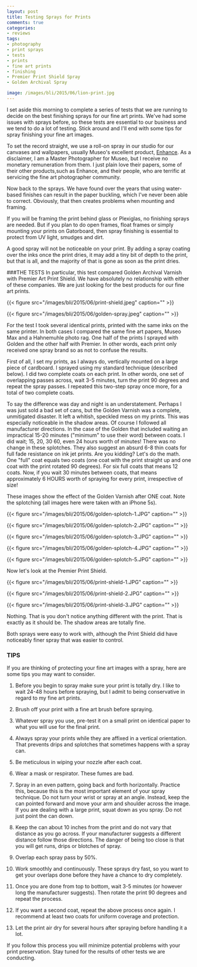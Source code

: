 ```yaml
---
layout: post
title: Testing Sprays for Prints
comments: true
categories:
- reviews
tags:
- photography
- print sprays
- tests
- prints
- fine art prints
- finishing
- Premier Print Shield Spray
- Golden Archival Spray

image: /images/bli/2015/06/lion-print.jpg
---
```


I set aside this morning to complete a series of tests that we are running to decide on the best finishing sprays for our fine art prints. We've had some issues with sprays before, so these tests are essential to our business and we tend to do a lot of testing. Stick around and I'll end with some tips for spray finishing your fine art images. 

<!--more-->

To set the record straight, we use a roll-on spray in our studio for our canvases and wallpapers, usually Museo's excellent product, [Enhance](http://www.museofineart.com). As a disclaimer, I am a Master Photographer for Museo, but I receive no monetary remuneration from them. I just plain love their papers, some of their other products,such as Enhance, and their people, who are terrific at servicing the fine art photographer community. 

Now back to the sprays. We have found over the years that using water-based finishes can result in the paper buckling, which I've never been able to correct. Obviously, that then creates problems when mounting and framing. 

If you will be framing the print behind glass or Plexiglas, no finishing sprays are needed. But if you plan to do open frames, float frames or simply mounting your prints on Gatorboard, then spray finishing is essential to protect from UV light, smudges and dirt. 

A good spray will not be noticeable on your print. By adding a spray coating over the inks once the print dries, it may add a tiny bit of depth to the print, but that is all, and the majority of that is gone as soon as the print dries. 

###THE TESTS
In particular, this test compared Golden Archival Varnish with Premier Art Print Shield. We have absolutely no relationship with either of these companies. We are just looking for the best products for our fine art prints. 

{{< figure src="/images/bli/2015/06/print-shield.jpeg" caption="" >}}

{{< figure src="/images/bli/2015/06/golden-spray.jpeg" caption="" >}}

For the test I took several identical prints, printed with the same inks on the same printer. In both cases I compared the same fine art papers, Museo Max and a Hahnemuhle photo rag. One half of the prints I sprayed with Golden and the other half with Premier. In other words, each print only received one spray brand so as not to confuse the results. 

First of all, I set my prints, as I always do, vertically mounted on a large piece of cardboard. I sprayed using my standard technique (described below). I did two complete coats on each print. In other words, one set of overlapping passes across, wait 3-5 minutes, turn the print 90 degrees and repeat the spray passes. I repeated this two-step spray once more, for a total of two complete coats. 

To say the difference was day and night is an understatement. Perhaps I was just sold a bad set of cans, but the Golden Varnish was a complete, unmitigated disaster. It left a whitish, speckled mess on my prints. This was especially noticeable in the shadow areas. Of course I followed all manufacturer directions. In the case of the Golden that included waiting an impractical 15-20 minutes ("minimum" to use their word) between coats. I did wait; 15, 20, 30 60, even 24 hours worth of minutes! There was no change in these splotches. They also suggest an absurd 6-8 thin coats for full fade resistance on ink jet prints. Are you kidding? Let's do the math. One "full" coat equals two coats (one coat with the print straight up and one coat with the print rotated 90 degrees). For six full coats that means 12 coats. Now, if you wait 30 minutes between coats, that means approximately 6 HOURS worth of spraying for every print, irrespective of size! 

These images show the effect of the Golden Varnish after ONE coat. Note the splotching (all images here were taken with an iPhone 5s). 

{{< figure src="/images/bli/2015/06/golden-splotch-1.JPG" caption="" >}}

{{< figure src="/images/bli/2015/06/golden-splotch-2.JPG" caption="" >}}

{{< figure src="/images/bli/2015/06/golden-splotch-3.JPG" caption="" >}}

{{< figure src="/images/bli/2015/06/golden-splotch-4.JPG" caption="" >}}

{{< figure src="/images/bli/2015/06/golden-splotch-5.JPG" caption="" >}}


Now let's look at the Premier Print Shield. 

{{< figure src="/images/bli/2015/06/print-shield-1.JPG" caption="" >}}

{{< figure src="/images/bli/2015/06/print-shield-2.JPG" caption="" >}}

{{< figure src="/images/bli/2015/06/print-shield-3.JPG" caption="" >}}

Nothing. That is you don't notice anything different with the print. That is exactly as it should be. The shadow areas are totally fine.

Both sprays were easy to work with, although the Print Shield did have noticeably finer spray that was easier to control. 

### TIPS
If you are thinking of protecting your fine art images with a spray, here are some tips you may want to consider. 

1. Before you begin to spray make sure your print is totally dry. I like to wait 24-48 hours before spraying, but I admit to being conservative in regard to my fine art prints. 

2. Brush off your print with a fine art brush before spraying.

3. Whatever spray you use, pre-test it on a small print on identical paper to what you will use for the final print.

4. Always spray your prints while they are affixed in a vertical orientation. That prevents drips and splotches that sometimes happens with a spray can.  

5. Be meticulous in wiping your nozzle after each coat. 

6. Wear a mask or respirator. These fumes are bad. 

7. Spray in an even pattern, going back and forth horizontally. Practice this, because this is the most important element of your spray technique. Do not turn your wrist or spray at an angle. Instead, keep the can pointed forward and move your arm and shoulder across the image. If you are dealing with a large print, squat down as you spray. Do not just point the can down. 

8. Keep the can about 10 inches from the print and do not vary that distance as you go across. If your manufacturer suggests a different distance follow those directions. The danger of being too close is that you will get runs, drips or blotches of spray.

9. Overlap each spray pass by 50%. 

10. Work smoothly and continuously. These sprays dry fast, so you want to get your overlaps done before they have a chance to dry completely. 

11. Once you are done from top to bottom, wait 3-5 minutes (or however long the manufacturer suggests). Then rotate the print 90 degrees and repeat the process. 

12. If you want a second coat, repeat the above process once again. I recommend at least two coats for uniform coverage and protection. 

13. Let the print air dry for several hours after spraying before handling it a lot. 

If you follow this process you will minimize potential problems with your print preservation. Stay tuned for the results of other tests we are conducting. 











